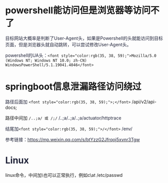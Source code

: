 # powershell能访问但是浏览器等访问不了
<font style="color:rgb(35, 38, 59);">目标网站大概率是判断了User-Agent头，如果是Powershell的头就能访问到目标页面，但是浏览器头就自动跳转，可以尝试修改User-Agent头。</font>

<font style="color:rgb(35, 38, 59);">powershell的UA头：</font>`<font style="color:rgb(35, 38, 59);">Mozilla/5.0 (Windows NT; Windows NT 10.0; zh-CN) WindowsPowerShell/5.1.19041.4046</font>`

# springboot信息泄漏路径访问绕过
<font style="color:rgb(35, 38, 59);">路径后面加	</font>`<font style="color:rgb(35, 38, 59);">;</font>`<font style="color:rgb(35, 38, 59);">	</font>/api/v2/api-docs;

路径中间加 `/..;a/ 或 /;/`	<font style="color:rgb(35, 38, 59);">/..;a/..;a/..;a/actuator/httptrace</font>

<font style="color:rgb(35, 38, 59);">结尾加</font>`<font style="color:rgb(35, 38, 59);">/</font>`<font style="color:rgb(35, 38, 59);">	/env/</font>

<font style="color:rgb(35, 38, 59);">参考链接：</font>[<font style="color:rgb(35, 38, 59);">https://mp.weixin.qq.com/s/btYzzG2Jfrqoj5xvnr3Tgw</font>](https://mp.weixin.qq.com/s/btYzzG2Jfrqoj5xvnr3Tgw)

# <font style="color:rgb(35, 38, 59);">Linux</font>
linux命令，中间加\也可以正常执行，例如c\at /etc/passwd

